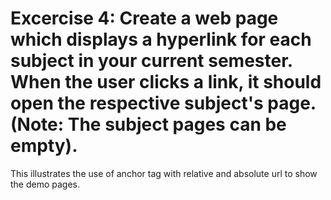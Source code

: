 # Excercise 4: Create a web page which displays a hyperlink for each subject in your current semester. When the user clicks a link, it should open the respective subject's page. (Note: The subject pages can be empty).


This illustrates the use of anchor tag with relative and absolute url to show the demo pages.

